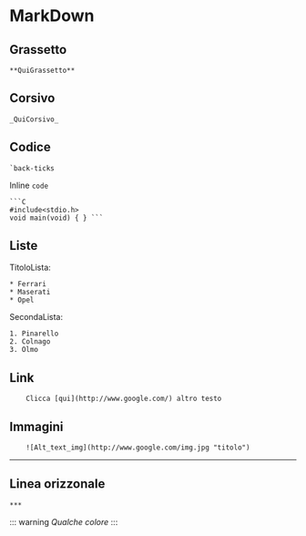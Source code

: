 # MarkDown

## Grassetto
```
**QuiGrassetto**
```

## Corsivo
```
_QuiCorsivo_
```

## Codice
    `back-ticks
    
Inline `code`

``` 
```C
#include<stdio.h>
void main(void) { } ``` 

```
## Liste

TitoloLista:
```
* Ferrari
* Maserati
* Opel
```
SecondaLista:
```
1. Pinarello
2. Colnago
3. Olmo
```


## Link 

```
    Clicca [qui](http://www.google.com/) altro testo
```

## Immagini

```
    ![Alt_text_img](http://www.google.com/img.jpg "titolo")
```
***

## Linea orizzonale

```
***
```
::: warning
*Qualche colore*
:::
